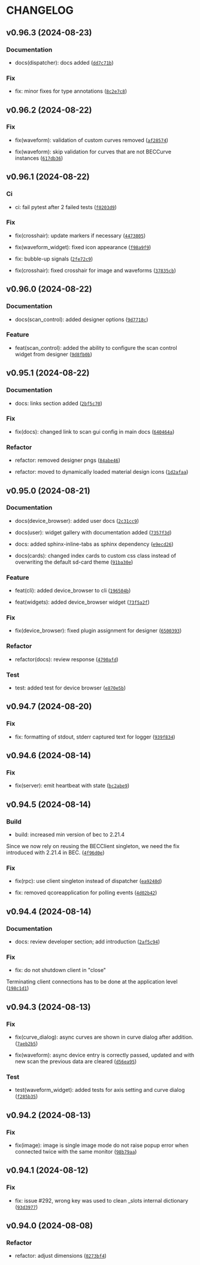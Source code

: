 # CHANGELOG

## v0.96.3 (2024-08-23)

### Documentation

* docs(dispatcher): docs added ([`dd7c71b`](https://gitlab.psi.ch/bec/bec_widgets/-/commit/dd7c71bb1e0b7ef5398b1e1a05fc1147c772420a))

### Fix

* fix: minor fixes for type annotations ([`8c2e7c8`](https://gitlab.psi.ch/bec/bec_widgets/-/commit/8c2e7c82592ace50e4e1f47e392a0ddc988f57ae))

## v0.96.2 (2024-08-22)

### Fix

* fix(waveform): validation of custom curves removed ([`af28574`](https://gitlab.psi.ch/bec/bec_widgets/-/commit/af28574bd58457a05f1269f121db01ad627b5769))

* fix(waveform): skip validation for curves that are not BECCurve instances ([`617db36`](https://gitlab.psi.ch/bec/bec_widgets/-/commit/617db36ed4932c8a0633724079b695bc67d5c77b))

## v0.96.1 (2024-08-22)

### Ci

* ci: fail pytest after 2 failed tests ([`f0203d9`](https://gitlab.psi.ch/bec/bec_widgets/-/commit/f0203d9bf60c4975ba5ab93a057d9091762454d5))

### Fix

* fix(crosshair): update markers if necessary ([`4473805`](https://gitlab.psi.ch/bec/bec_widgets/-/commit/44738057a36f5de2bbb55affdd309f92286d4a0f))

* fix(waveform_widget): fixed icon appearance ([`f98a9f9`](https://gitlab.psi.ch/bec/bec_widgets/-/commit/f98a9f9771b93226d47830aa52f45739624f51b4))

* fix: bubble-up signals ([`2fe72c9`](https://gitlab.psi.ch/bec/bec_widgets/-/commit/2fe72c9ccb71bcb196a1b78197b73acf9aa3f506))

* fix(crosshair): fixed crosshair for image and waveforms ([`37835cb`](https://gitlab.psi.ch/bec/bec_widgets/-/commit/37835cbf76ca3ba1081f514ee7793244ac500e7f))

## v0.96.0 (2024-08-22)

### Documentation

* docs(scan_control): added designer options ([`9d7718c`](https://gitlab.psi.ch/bec/bec_widgets/-/commit/9d7718c3d9badf14150174410b9958a3134a1e23))

### Feature

* feat(scan_control): added the ability to configure the scan control widget from designer ([`9d8fb0b`](https://gitlab.psi.ch/bec/bec_widgets/-/commit/9d8fb0b761efa92972399bcd9aea28e956074380))

## v0.95.1 (2024-08-22)

### Documentation

* docs: links section added ([`2bf5c70`](https://gitlab.psi.ch/bec/bec_widgets/-/commit/2bf5c7096e7d822713e1b50bde89f072e6356e17))

### Fix

* fix(docs): changed link to scan gui config in main docs ([`640464a`](https://gitlab.psi.ch/bec/bec_widgets/-/commit/640464a6543b2111bdb58d0174f2ce86c5836cbe))

### Refactor

* refactor: removed designer pngs ([`84abe46`](https://gitlab.psi.ch/bec/bec_widgets/-/commit/84abe460502d838aac41bb8ff63d93c9fcec9214))

* refactor: moved to dynamically loaded material design icons ([`1d2afaa`](https://gitlab.psi.ch/bec/bec_widgets/-/commit/1d2afaa09e64b7f714d72796e87e2cb49b2a75a7))

## v0.95.0 (2024-08-21)

### Documentation

* docs(device_browser): added user docs ([`2c31cc9`](https://gitlab.psi.ch/bec/bec_widgets/-/commit/2c31cc90ae751f14a653cbbdd6c353d6359aaafe))

* docs(user): widget gallery with documentation added ([`7357f3d`](https://gitlab.psi.ch/bec/bec_widgets/-/commit/7357f3d2a189f9f04954a027f39ce07c394d57ec))

* docs: added sphinx-inline-tabs as sphinx dependency ([`e9ecd26`](https://gitlab.psi.ch/bec/bec_widgets/-/commit/e9ecd268c602ea9572df0e8d508e49ee62d0c170))

* docs(cards): changed index cards to custom css class instead of overwriting the default sd-card theme ([`91ba30e`](https://gitlab.psi.ch/bec/bec_widgets/-/commit/91ba30e8d054a9c7f6c6d98b21113a5d0b1bbbbb))

### Feature

* feat(cli): added device_browser to cli ([`196504b`](https://gitlab.psi.ch/bec/bec_widgets/-/commit/196504b533367a899c19b88af4ccd5b39dc46aac))

* feat(widgets): added device_browser widget ([`73f5a2f`](https://gitlab.psi.ch/bec/bec_widgets/-/commit/73f5a2f085b289ac18fa8a918b6ad7cfed595fb4))

### Fix

* fix(device_browser): fixed plugin assignment for designer ([`6500393`](https://gitlab.psi.ch/bec/bec_widgets/-/commit/650039303aae9bbec62c676285938416fff146ce))

### Refactor

* refactor(docs): review response ([`4790afd`](https://gitlab.psi.ch/bec/bec_widgets/-/commit/4790afde3d61fc9beb073c2775c339d4f80779e3))

### Test

* test: added test for device browser ([`e870e5b`](https://gitlab.psi.ch/bec/bec_widgets/-/commit/e870e5ba083c61df581c9c0305adabe72967f997))

## v0.94.7 (2024-08-20)

### Fix

* fix: formatting of stdout, stderr captured text for logger ([`939f834`](https://gitlab.psi.ch/bec/bec_widgets/-/commit/939f834a26ddbac0bdead0b60b1cdf52014f182f))

## v0.94.6 (2024-08-14)

### Fix

* fix(server): emit heartbeat with state ([`bc2abe9`](https://gitlab.psi.ch/bec/bec_widgets/-/commit/bc2abe945fb5adeec89ed5ac45e966db86ce6ffc))

## v0.94.5 (2024-08-14)

### Build

* build: increased min version of bec to 2.21.4

Since we now rely on reusing the BECClient singleton, we need the fix introduced with 2.21.4 in BEC. ([`4f96d0e`](https://gitlab.psi.ch/bec/bec_widgets/-/commit/4f96d0e4a14edc4b2839c1dddeda384737dc7a8a))

### Fix

* fix(rpc): use client singleton instead of dispatcher ([`ea9240d`](https://gitlab.psi.ch/bec/bec_widgets/-/commit/ea9240d2f71931082f33fb6b68231469875c3d63))

* fix: removed qcoreapplication for polling events ([`4d02b42`](https://gitlab.psi.ch/bec/bec_widgets/-/commit/4d02b42f11e9882b843317255a4975565c8a536f))

## v0.94.4 (2024-08-14)

### Documentation

* docs: review developer section; add introduction ([`2af5c94`](https://gitlab.psi.ch/bec/bec_widgets/-/commit/2af5c94913a3435c1839034df4f45f885b56d08b))

### Fix

* fix: do not shutdown client in &#34;close&#34;

Terminating client connections has to be done at the application level ([`198c1d1`](https://gitlab.psi.ch/bec/bec_widgets/-/commit/198c1d1064cc2dae55de4b941929341faddacb28))

## v0.94.3 (2024-08-13)

### Fix

* fix(curve_dialog): async curves are shown in curve dialog after addition. ([`7aeb2b5`](https://gitlab.psi.ch/bec/bec_widgets/-/commit/7aeb2b5c26c7c2851e8d663d32521da8daec95ef))

* fix(waveform): async device entry is correctly passed, updated and with new scan the previous data are cleared ([`d56ea95`](https://gitlab.psi.ch/bec/bec_widgets/-/commit/d56ea95ef97bfdd0bc3eeddc4505d20b38e28559))

### Test

* test(waveform_widget): added tests for axis setting and curve dialog ([`f285b35`](https://gitlab.psi.ch/bec/bec_widgets/-/commit/f285b35b491660549e74349318119f7c2c44f619))

## v0.94.2 (2024-08-13)

### Fix

* fix(image): image is single image mode do not raise popup error when connected twice with the same monitor ([`98b79aa`](https://gitlab.psi.ch/bec/bec_widgets/-/commit/98b79aac7b47b73137f4d582f7f1d552b1d95366))

## v0.94.1 (2024-08-12)

### Fix

* fix: issue #292, wrong key was used to clean _slots internal dictionary ([`93d3977`](https://gitlab.psi.ch/bec/bec_widgets/-/commit/93d397759c756397604ebff5e24f3a580be8620d))

## v0.94.0 (2024-08-08)

### Refactor

* refactor: adjust dimensions ([`0273bf4`](https://gitlab.psi.ch/bec/bec_widgets/-/commit/0273bf485694609325b5b556a3c69fb53c18446e))
